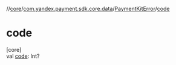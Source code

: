 //[core](../../../index.md)/[com.yandex.payment.sdk.core.data](../index.md)/[PaymentKitError](index.md)/[code](code.md)

# code

[core]\
val [code](code.md): Int?
